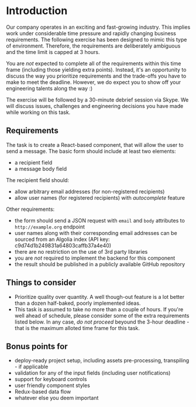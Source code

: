 # Introduction

Our company operates in an exciting and fast-growing industry. This implies work under considerable time pressure and rapidly changing business requirements. The following exercise has been designed to mimic this type of environment. Therefore, the requirements are deliberately ambiguous and the time limit is capped at 3 hours.

You are *not* expected to complete all of the requirements within this time frame (including those yielding extra points). Instead, it's an opportunity to discuss the way you prioritize requirements and the trade-offs you have to make to meet the deadline. However, we do expect you to show off your engineering talents along the way :)

The exercise will be followed by a 30-minute debrief session via Skype. We will discuss issues, challenges and engineering decisions you have made while working on this task.

## Requirements

The task is to create a React-based component, that will allow the user to send a message. The basic form should include at least two elements:

- a recipient field
- a message body field

The recipient field should:

- allow arbitrary email addresses (for non-registered recipients)
- allow user names (for registered recipients) with *autocomplete* feature

Other requirements:

- the form should send a JSON request with `email` and `body` attributes to `http://example.org` endpoint
- user names along with their corresponding email addresses can be sourced from an Algolia index (API key: c9d74d1b249831a64803caffb37a4e40)
- there are no restriction on the use of 3rd party libraries
- you are *not* required to implement the backend for this component
- the result should be published in a publicly available GitHub repository

## Things to consider

- Prioritize quality over quantity. A well though-out feature is a lot better than a dozen half-baked, poorly implemented ideas.
- This task is assumed to take no more than a couple of hours. If you're well ahead of schedule, please consider some of the extra requirements listed below. In any case, *do not proceed* beyound the 3-hour deadline - that is the maximum alloted time frame for this task.

## Bonus points for

- deploy-ready project setup, including assets pre-processing, transpiling - if applicable
- validation for any of the input fields (including user notifications)
- support for keyboard controls
- user friendly component styles
- Redux-based data flow
- whatever else you deem important
